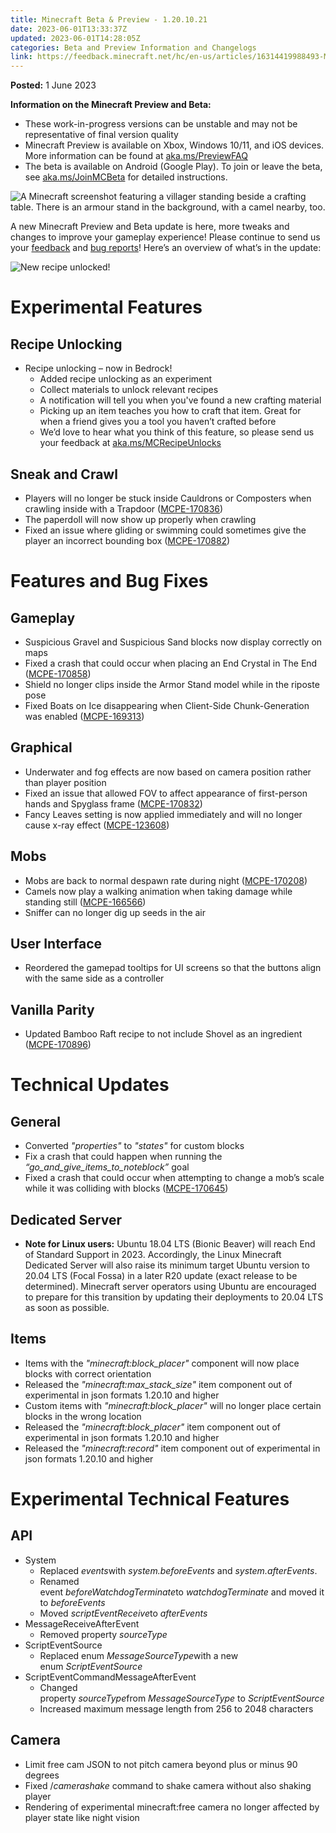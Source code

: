 ```yaml
---
title: Minecraft Beta & Preview - 1.20.10.21
date: 2023-06-01T13:33:37Z
updated: 2023-06-01T14:28:05Z
categories: Beta and Preview Information and Changelogs
link: https://feedback.minecraft.net/hc/en-us/articles/16314419988493-Minecraft-Beta-Preview-1-20-10-21
---
```


**Posted:** 1 June 2023

**Information on the Minecraft Preview and Beta:**

- These work-in-progress versions can be unstable and may not be representative of final version quality
- Minecraft Preview is available on Xbox, Windows 10/11, and iOS devices. More information can be found at [aka.ms/PreviewFAQ](https://aka.ms/PreviewFAQ)
- The beta is available on Android (Google Play). To join or leave the beta, see [aka.ms/JoinMCBeta](https://aka.ms/JoinMCBeta) for detailed instructions.

![A Minecraft screenshot featuring a villager standing beside a crafting table. There is an armour stand in the background, with a camel nearby, too.](https://feedback.minecraft.net/hc/article_attachments/16316195911949)

A new Minecraft Preview and Beta update is here, more tweaks and changes to improve your gameplay experience! Please continue to send us your [feedback](https://aka.ms/MC120Feedback) and [bug reports](https://bugs.mojang.com/)! Here’s an overview of what’s in the update:

![New recipe unlocked!](https://feedback.minecraft.net/hc/article_attachments/16316164692237)

# **Experimental Features**

## **Recipe Unlocking**

- Recipe unlocking – now in Bedrock!
  - Added recipe unlocking as an experiment
  - Collect materials to unlock relevant recipes
  - A notification will tell you when you've found a new crafting material
  - Picking up an item teaches you how to craft that item. Great for when a friend gives you a tool you haven’t crafted before
  - We’d love to hear what you think of this feature, so please send us your feedback at [aka.ms/MCRecipeUnlocks](https://aka.ms/MCRecipeUnlocks)

## **Sneak and Crawl**

- Players will no longer be stuck inside Cauldrons or Composters when crawling inside with a Trapdoor ([MCPE-170836](https://bugs.mojang.com/browse/MCPE-170836)) 
- The paperdoll will now show up properly when crawling 
- Fixed an issue where gliding or swimming could sometimes give the player an incorrect bounding box ([MCPE-170882](https://bugs.mojang.com/browse/MCPE-170882))

# **Features and Bug Fixes**

## **Gameplay**

- Suspicious Gravel and Suspicious Sand blocks now display correctly on maps
- Fixed a crash that could occur when placing an End Crystal in The End ([MCPE-170858](https://bugs.mojang.com/browse/MCPE-170858)) 
- Shield no longer clips inside the Armor Stand model while in the riposte pose
- Fixed Boats on Ice disappearing when Client-Side Chunk-Generation was enabled ([MCPE-169313](https://bugs.mojang.com/browse/MCPE-169313)) 

## **Graphical**

- Underwater and fog effects are now based on camera position rather than player position 
- Fixed an issue that allowed FOV to affect appearance of first-person hands and Spyglass frame ([MCPE-170832](https://bugs.mojang.com/browse/MCPE-170832))
- Fancy Leaves setting is now applied immediately and will no longer cause x-ray effect ([MCPE-123608](https://bugs.mojang.com/browse/MCPE-123608))

## **Mobs**

- Mobs are back to normal despawn rate during night ([MCPE-170208](https://bugs.mojang.com/browse/MCPE-170208))
- Camels now play a walking animation when taking damage while standing still ([MCPE-166566](https://bugs.mojang.com/browse/MCPE-166566)) 
- Sniffer can no longer dig up seeds in the air

## **User Interface**

- Reordered the gamepad tooltips for UI screens so that the buttons align with the same side as a controller

## **Vanilla Parity**

- Updated Bamboo Raft recipe to not include Shovel as an ingredient ([MCPE-170896](https://bugs.mojang.com/browse/MCPE-170896))

# **Technical Updates**

## **General**

- Converted *"properties"* to *"states"* for custom blocks
- Fix a crash that could happen when running the *“go_and_give_items_to_noteblock”* goal 
- Fixed a crash that could occur when attempting to change a mob’s scale while it was colliding with blocks ([MCPE-170645](https://bugs.mojang.com/browse/MCPE-170645))

## **Dedicated Server** 

- **Note for Linux users:** Ubuntu 18.04 LTS (Bionic Beaver) will reach End of Standard Support in 2023. Accordingly, the Linux Minecraft Dedicated Server will also raise its minimum target Ubuntu version to 20.04 LTS (Focal Fossa) in a later R20 update (exact release to be determined). Minecraft server operators using Ubuntu are encouraged to prepare for this transition by updating their deployments to 20.04 LTS as soon as possible. 

## **Items**

- Items with the *"minecraft:block_placer"* component will now place blocks with correct orientation 
- Released the *"minecraft:max_stack_size"* item component out of experimental in json formats 1.20.10 and higher
- Custom items with *"minecraft:block_placer"* will no longer place certain blocks in the wrong location 
- Released the *"minecraft:block_placer"* item component out of experimental in json formats 1.20.10 and higher
- Released the *"minecraft:record"* item component out of experimental in json formats 1.20.10 and higher

# **Experimental Technical Features**

## **API**

- System
  - Replaced *events*with *system.beforeEvents* and *system.afterEvents*.
  - Renamed event *beforeWatchdogTerminate*to *watchdogTerminate* and moved it to *beforeEvents*
  - Moved *scriptEventReceive*to *afterEvents*
- MessageReceiveAfterEvent
  - Removed property *sourceType*
- ScriptEventSource
  - Replaced enum *MessageSourceType*with a new enum *ScriptEventSource*
- ScriptEventCommandMessageAfterEvent
  - Changed property *sourceType*from *MessageSourceType* to *ScriptEventSource*
  - Increased maximum message length from 256 to 2048 characters

## **Camera**

- Limit free cam JSON to not pitch camera beyond plus or minus 90 degrees
- Fixed /*camerashake* command to shake camera without also shaking player
- Rendering of experimental minecraft:free camera no longer affected by player state like night vision
